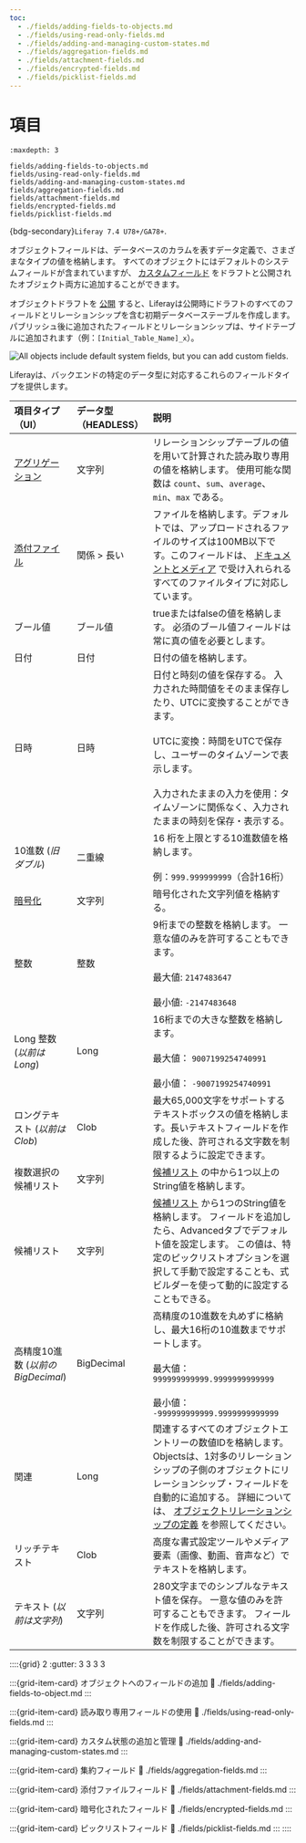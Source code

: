 ```yaml
---
toc:
  - ./fields/adding-fields-to-objects.md
  - ./fields/using-read-only-fields.md
  - ./fields/adding-and-managing-custom-states.md
  - ./fields/aggregation-fields.md
  - ./fields/attachment-fields.md
  - ./fields/encrypted-fields.md
  - ./fields/picklist-fields.md
---
```

# 項目

```{toctree}
:maxdepth: 3

fields/adding-fields-to-objects.md
fields/using-read-only-fields.md
fields/adding-and-managing-custom-states.md
fields/aggregation-fields.md
fields/attachment-fields.md
fields/encrypted-fields.md
fields/picklist-fields.md
```

{bdg-secondary}`Liferay 7.4 U78+/GA78+`.

オブジェクトフィールドは、データベースのカラムを表すデータ定義で、さまざまなタイプの値を格納します。 すべてのオブジェクトにはデフォルトのシステムフィールドが含まれていますが、 [カスタムフィールド](./fields/adding-fields-to-objects.md) をドラフトと公開されたオブジェクト両方に追加することができます。

オブジェクトドラフトを [公開](./creating-objects.md#publishing-object-drafts) すると、Liferayは公開時にドラフトのすべてのフィールドとリレーションシップを含む初期データベーステーブルを作成します。 パブリッシュ後に追加されたフィールドとリレーションシップは、サイドテーブルに追加されます（例：`[Initial_Table_Name]_x`）。

![All objects include default system fields, but you can add custom fields.](./fields/images/01.png)

Liferayは、バックエンドの特定のデータ型に対応するこれらのフィールドタイプを提供します。

| 項目タイプ（UI）                                             | データ型（HEADLESS） | 説明                                                                                                                                                                                             |
| :---------------------------------------------------- | :------------- | :--------------------------------------------------------------------------------------------------------------------------------------------------------------------------------------------- |
| [アグリゲーション](./fields/aggregation-fields.md) | 文字列            | リレーションシップテーブルの値を用いて計算された読み取り専用の値を格納します。 使用可能な関数は `count`、`sum`、`average`、`min`、`max` である。                                                                                                      |
| [添付ファイル](./fields/attachment-fields.md)    | 関係 > 長い        | ファイルを格納します。デフォルトでは、アップロードされるファイルのサイズは100MB以下です。このフィールドは、 [ドキュメントとメディア](../../../content-authoring-and-management/documents-and-media.md) で受け入れられるすべてのファイルタイプに対応しています。                 |
| ブール値                                                  | ブール値           | trueまたはfalseの値を格納します。 必須のブール値フィールドは常に真の値を必要とします。                                                                                                                                               |
| 日付                                                    | 日付             | 日付の値を格納します。                                                                                                                                                                                    |
| 日時                                                    | 日時             | 日付と時刻の値を保存する。 入力された時間値をそのまま保存したり、UTCに変換することができます。 <br><br> UTCに変換：時間をUTCで保存し、ユーザーのタイムゾーンで表示します。 <br><br> 入力されたままの入力を使用：タイムゾーンに関係なく、入力されたままの時刻を保存・表示する。                                         |
| 10進数 (_旧ダブル_)                                         | 二重線            | 16 桁を上限とする10進数値を格納します。 <br><br> 例：`999.999999999`（合計16桁）                                                                                                                                       |
| [暗号化](./fields/encrypted-fields.md)        | 文字列            | 暗号化された文字列値を格納する。                                                                                                                                                                               |
| 整数                                                    | 整数             | 9桁までの整数を格納します。 一意な値のみを許可することもできます。 <br><br> 最大値: `2147483647` <br><br> 最小値: `-2147483648`                                                                                                      |
| Long 整数 (_以前は Long_)                                  | Long           | 16桁までの大きな整数を格納します。 <br><br> 最大値： `9007199254740991` <br><br> 最小値： `-9007199254740991`                                                                                                          |
| ロングテキスト (_以前はClob_)                                   | Clob           | 最大65,000文字をサポートするテキストボックスの値を格納します。長いテキストフィールドを作成した後、許可される文字数を制限するように設定できます。                                                                                                                    |
| 複数選択の候補リスト                                            | 文字列            | [候補リスト](../picklists.md) の中から1つ以上のString値を格納します。                                                                                                                                     |
| 候補リスト                                                 | 文字列            | [候補リスト](../picklists.md) から1つのString値を格納します。 フィールドを追加したら、Advancedタブでデフォルト値を設定します。 この値は、特定のピックリストオプションを選択して手動で設定することも、式ビルダーを使って動的に設定することもできる。                                         |
| 高精度10進数 (_以前のBigDecimal_)                             | BigDecimal     | 高精度の10進数を丸めずに格納し、最大16桁の10進数までサポートします。 <br><br> 最大値： `999999999999.9999999999999` <br><br> 最小値： `-999999999999.9999999999999`                                                                   |
| 関連                                                    | Long           | 関連するすべてのオブジェクトエントリーの数値IDを格納します。 Objectsは、1対多のリレーションシップの子側のオブジェクトにリレーションシップ・フィールドを自動的に追加する。 詳細については、 [オブジェクトリレーションシップの定義](./relationships/defining-object-relationships.md) を参照してください。 |
| リッチテキスト                                               | Clob           | 高度な書式設定ツールやメディア要素（画像、動画、音声など）でテキストを格納します。                                                                                                                                                      |
| テキスト (_以前は文字列_)                                       | 文字列            | 280文字までのシンプルなテキスト値を保存。 一意な値のみを許可することもできます。 フィールドを作成した後、許可される文字数を制限することができます。                                                                                                                   |

::::{grid} 2
:gutter: 3 3 3 3

:::{grid-item-card} オブジェクトへのフィールドの追加
:link: ./fields/adding-fields-to-object.md
:::

:::{grid-item-card} 読み取り専用フィールドの使用
:link: ./fields/using-read-only-fields.md
:::

:::{grid-item-card} カスタム状態の追加と管理
:link: ./fields/adding-and-managing-custom-states.md
:::

:::{grid-item-card} 集約フィールド
:link: ./fields/aggregation-fields.md
:::

:::{grid-item-card} 添付ファイルフィールド
:link: ./fields/attachment-fields.md
:::

:::{grid-item-card} 暗号化されたフィールド
:link: ./fields/encrypted-fields.md
:::

:::{grid-item-card} ピックリストフィールド
:link: ./fields/picklist-fields.md
:::
::::